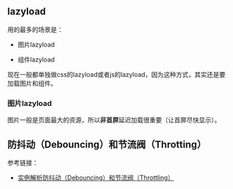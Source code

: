 


## lazyload

用的最多的场景是：

- 图片lazyload

- 组件lazyload

现在一般都单独做css的lazyload或者js的lazyload，因为这种方式，其实还是要加载图片和组件。



### 图片lazyload

图片一般是页面最大的资源，所以**非首屏**延迟加载很重要（让首屏尽快显示）。


## 防抖动（Debouncing）和节流阀（Throtting）


参考链接：

- [实例解析防抖动（Debouncing）和节流阀（Throttling）](http://www.css88.com/archives/7010)


